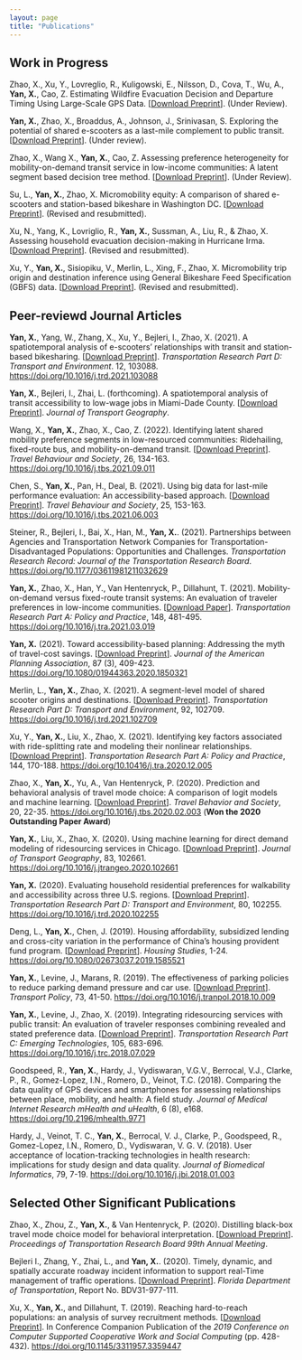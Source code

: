 ```yaml
---
layout: page
title: "Publications"
---
```



## Work in Progress

Zhao, X., Xu, Y., Lovreglio, R., Kuligowski, E., Nilsson, D., Cova, T., Wu, A., **Yan, X.**, Cao, Z. Estimating Wildfire Evacuation Decision and Departure Timing Using Large-Scale GPS Data. [[Download Preprint](https://www.researchgate.net/profile/Ruggiero-Lovreglio/publication/354645591_Estimating_Wildfire_Evacuation_Decision_and_Departure_Timing_Using_Large-Scale_GPS_Data/links/614407888a9a2126664dd0b6/Estimating-Wildfire-Evacuation-Decision-and-Departure-Timing-Using-Large-Scale-GPS-Data.pdf?_sg%5B0%5D=jJPb-ngUIPmN-6dKazuCO9J7bGtXFmeAEEdIIvy4WAQjdPil2vCoO7P-ppPAsqxFBxzazV1NN3cZsXlK-fRbvA.U4FYUParxUG_I5MQea6pltKQbhfcWTcWNu9tuiBAYkw-fz4RPuGvdjEiRXlkNursnUguuW6ZlZgbkQXBwemkrA.uMaSOeOf6b4spbahkZi-EJDwIchD99hRDQrQJmy3KRGLNZuC8p2KRge8M-1RYaGnM9HhD8oRGn-W0ALgz0lR5Q&_sg%5B1%5D=aqP9gXkZFqIQsgnGYxdlxrlUQPfnsxeRLtDnp34WIG6aidENm3S0YJfNCRgmUwEMzOrl1Zy-d9cehw54xwDEsGkbDSyBMGwEtyi0S6vj-abO.U4FYUParxUG_I5MQea6pltKQbhfcWTcWNu9tuiBAYkw-fz4RPuGvdjEiRXlkNursnUguuW6ZlZgbkQXBwemkrA.uMaSOeOf6b4spbahkZi-EJDwIchD99hRDQrQJmy3KRGLNZuC8p2KRge8M-1RYaGnM9HhD8oRGn-W0ALgz0lR5Q&_iepl=)]. (Under Review).

**Yan, X.**, Zhao, X., Broaddus, A., Johnson, J., Srinivasan, S. Exploring the potential of shared e-scooters as a last-mile complement to public transit. [[Download Preprint](https://github.com/jacobyan0/jacobyan0.github.io/raw/master/ArticlesPreprints/Scooter_Last_Mile_Transit.pdf)]. (Under review).

Zhao, X., Wang X., **Yan, X.**, Cao, Z. Assessing preference heterogeneity for mobility-on-demand transit service in low-income communities: A latent segment based decision tree method. [[Download Preprint](https://www.researchgate.net/publication/349002219_Assessing_Preference_Heterogeneity_for_Mobility-on-Demand_Transit_Service_in_Low-Income_Communities_A_Latent_Segmentation_Based_Decision_Tree_Method/fulltext/601abf09a6fdcc37a8ff4b52/Assessing-Preference-Heterogeneity-for-Mobility-on-Demand-Transit-Service-in-Low-Income-Communities-A-Latent-Segmentation-Based-Decision-Tree-Method.pdf?_sg%5B0%5D=8D75_kLH8HVIKiSQuFSwHeLLjoQTHqIScwQ9undjRTj2MYxD8f2GNfWXrsJv6lMVidYt0WhXzqyihB0bwJ5x4w.JLuhjVANPxYeGhb0Dtt2E_9VqnKDTSO3ftTLtlDk4WNpFb65RXvh1fjSnHzjTOU_5hLp_XqWWXI1jJmGtffBDg.QUzxNyqssFnK2PHOY9sGyChZOkwbWwwv_IagtcVwQ2U59czKqJHge6fbFJIJ2QE4uLVDbEv2BIIo_JnWnZUOcw&_sg%5B1%5D=J0612UDd8PVzvNraMCotNJORVpjyFCd14ONvV_lSe_iZxC3ggVrLasik8mwIO6bJO5wQUqGHYhcKrXsweetjPNRE8_s3H4ooi_Zff2MV0pZ9.JLuhjVANPxYeGhb0Dtt2E_9VqnKDTSO3ftTLtlDk4WNpFb65RXvh1fjSnHzjTOU_5hLp_XqWWXI1jJmGtffBDg.QUzxNyqssFnK2PHOY9sGyChZOkwbWwwv_IagtcVwQ2U59czKqJHge6fbFJIJ2QE4uLVDbEv2BIIo_JnWnZUOcw&_sg%5B2%5D=r9kQqRq2VQpmSPix6UzWPk-OBo3xPifasCEKkUlNIq-HuUxJxoxMVkxNRSi9dysdBpf9DI7eVXRm0i8.LCcevgZam0aPIQwSN61Hs6tx7qlvhvs1g2lU_V57Qte85Qa2UZuIzzYAaktin-JVTs4VIFiqCsZGyQw3JrtEdg&_iepl=)]. (Under Review).

Su, L., **Yan, X.**, Zhao, X. Micromobility equity: A comparison of shared e-scooters and station-based bikeshare in Washington DC. [[Download Preprint](https://github.com/jacobyan0/jacobyan0.github.io/raw/master/ArticlesPreprints/Micromobility%20equity_e-scooters%20vs%20bikeshare.pdf)]. (Revised and resubmitted).

Xu, N., Yang, K., Lovriglio, R., **Yan, X.**, Sussman, A., Liu, R., \& Zhao, X. Assessing household evacuation decision-making in Hurricane Irma. [[Download Preprint]()]. (Revised and resubmitted).

Xu, Y., **Yan, X.**, Sisiopiku, V., Merlin, L., Xing, F., Zhao, X. Micromobility trip origin and destination inference using General Bikeshare Feed Specification (GBFS) data. [[Download Preprint](https://arxiv.org/pdf/2010.12006.pdf)]. (Revised and resubmitted).



## Peer-reviewd Journal Articles

**Yan, X.**, Yang, W., Zhang, X., Xu, Y., Bejleri, I., Zhao, X. (2021). A spatiotemporal analysis of e-scooters’ relationships with transit and station-based bikesharing. [[Download Preprint](https://www.researchgate.net/profile/Xilei-Zhao-2/publication/355383039_A_spatiotemporal_analysis_of_e-scooters'_relationships_with_transit_and_station-based_bikeshare/links/616e022c25467d2f0059dea5/A-spatiotemporal-analysis-of-e-scooters-relationships-with-transit-and-station-based-bikeshare.pdf?_sg%5B0%5D=_XqK5sdms5R3ywizuu0YecPO_7-W_iejXqKtKvWji604FbWI18sTD7Ao3MBw9CFpQGyK69F2bcwfqxQuH3AU9w.EI98qaQlXYcsWvPFxBgyt3fZV6uzfkQSQLQk_E25dOzMhFBGHQuTQOdxlAWVSc_RwFThb-UaglzqXi9DAZiCtQ.57QuGZSh3AKI7nwLt0_LPUjgKQ-l74cA2tG4ZFFFKFPBFvQ5r11tTe62U32cKDNlo5icTGp1feQQvw0saU2TZQ&_sg%5B1%5D=Ib0wDK9zjCh0ci0h2Y7DeLwnllgE4d02KG4LrKSi9GPZjC-MsoTPGOUYVB4tqWuSQstTJry3pQnublFLabYxBK58zQImJ0Le_-uofHpfLwvZ.EI98qaQlXYcsWvPFxBgyt3fZV6uzfkQSQLQk_E25dOzMhFBGHQuTQOdxlAWVSc_RwFThb-UaglzqXi9DAZiCtQ.57QuGZSh3AKI7nwLt0_LPUjgKQ-l74cA2tG4ZFFFKFPBFvQ5r11tTe62U32cKDNlo5icTGp1feQQvw0saU2TZQ&_iepl=)]. *Transportation Research Part D: Transport and Environment*. 12, 103088. https://doi.org/10.1016/j.trd.2021.103088

**Yan, X.**, Bejleri, I., Zhai, L. (forthcoming). A spatiotemporal analysis of transit accessibility to low-wage jobs in Miami-Dade County. [[Download Preprint](https://www.researchgate.net/profile/Xiang-Yan-8/publication/355890560_A_spatiotemporal_analysis_of_transit_accessibility_to_low-wage_jobs_in_Miami-Dade_County/links/618308c8eef53e51e126c1b5/A-spatiotemporal-analysis-of-transit-accessibility-to-low-wage-jobs-in-Miami-Dade-County.pdf?_sg%5B0%5D=wo8gm6p6WCy9OC2edkGOlTEM_NqVW44RCvaAsFLYFL31qZQhx1ZX6HqTruTiQv4zl2OAioj_PWNNbBwfVh43Og.Z5GyBZ6pZBuFMaeD1up2t3VpTQyWjlEzQnRHA-4ACFWuBKE5kWyWFnIcdCnzdjvscc1xO34PGQGKxEGAsE0f6w.kq808vokAD6AY1x1BVXVZVqIkjPXUp-CvjIdqbIehwhtcp6J3HgvJTCDmeXqFFOkD9cxLPByvyF1npldheLHsA&_sg%5B1%5D=DXSQDpV58BPhI59wUh3niVi1BS6cSbIu-tcipGrPJstEC3rKO3ufctOMj35OqR0K1T0mbEZUquFvh96xD7xVaDlgbQunOJ1uzcddnydl_QpK.Z5GyBZ6pZBuFMaeD1up2t3VpTQyWjlEzQnRHA-4ACFWuBKE5kWyWFnIcdCnzdjvscc1xO34PGQGKxEGAsE0f6w.kq808vokAD6AY1x1BVXVZVqIkjPXUp-CvjIdqbIehwhtcp6J3HgvJTCDmeXqFFOkD9cxLPByvyF1npldheLHsA&_iepl=)]. *Journal of Transport Geography*.

Wang, X., **Yan, X.**, Zhao, X., Cao, Z. (2022). Identifying latent shared mobility preference segments in low-resourced communities: Ridehailing, fixed-route bus, and mobility-on-demand transit. [[Download Preprint](https://arxiv.org/ftp/arxiv/papers/2107/2107.04412.pdf)]. *Travel Behaviour and Society*, 26, 134-163. https://doi.org/10.1016/j.tbs.2021.09.011

Chen, S., **Yan, X.**, Pan, H., Deal, B. (2021). Using big data for last-mile performance evaluation: An accessibility-based approach. [[Download Preprint](https://www.researchgate.net/profile/Xiang-Yan-8/publication/353412604_Using_big_data_for_last_mile_performance_evaluation_An_accessibility-based_approach/links/61830abc0be8ec17a96a1daf/Using-big-data-for-last-mile-performance-evaluation-An-accessibility-based-approach.pdf?_sg%5B0%5D=LhNG-PiT8o45NGdx1QSzITiMYrkwF2ceXdZ_mc4MjXRS8vsM_VGaGPp_sZzu0m5_57KGJ6XL1hLJu4pvf6wpUg.5tH-tNLGc3n_0UFf0EwHRRV1mMlcScbvaHFZvWQz03ZY4vELbvCzBQY1sfjs9c4yXf-D4MQdPLr9n-BYGv5xag.mHPb8oyy8gVRIf8uEIcNp5f3bGfvKAkEhlPOZd4PhVqZOn5slwDfQU3xNgaLIHvzQVHoUViuT6wOm4KuKPooyw&_sg%5B1%5D=yFo7enfmR1wRtoZP3aSo8ZjMiaQPA_drb5PnliGh-JcpnAO6M-D8bG6ekl9WjH6sMKcNfnTw1P6l5-kOksQ5W7aWFDAGDkrhVYhO7ntFt6NR.5tH-tNLGc3n_0UFf0EwHRRV1mMlcScbvaHFZvWQz03ZY4vELbvCzBQY1sfjs9c4yXf-D4MQdPLr9n-BYGv5xag.mHPb8oyy8gVRIf8uEIcNp5f3bGfvKAkEhlPOZd4PhVqZOn5slwDfQU3xNgaLIHvzQVHoUViuT6wOm4KuKPooyw&_sg%5B2%5D=cs00J8DdGEJZtJGQba0dTegBb2znGcbY6MLequ0PHOp2H21s9UkOfR3NvMrgJ3WH5bH66lnWdcJdrrI.IBU22bW6F0KQLtNApuDkQTnG4wx6vYqS_gCQF7zSovoVadivpndbhFxIRh449A6WDNRmJKzZM28wvwTyNueJkw&_iepl=)]. *Travel Behaviour and Society*, 25, 153-163. https://doi.org/10.1016/j.tbs.2021.06.003

Steiner, R., Bejleri, I., Bai, X., Han, M., **Yan, X.**. (2021). Partnerships between Agencies and Transportation Network Companies for Transportation-Disadvantaged Populations: Opportunities and Challenges. *Transportation Research Record: Journal of the Transportation Research Board*. https://doi.org/10.1177/03611981211032629

**Yan, X.**, Zhao, X., Han, Y., Van Hentenryck, P., Dillahunt, T. (2021). Mobility-on-demand versus fixed-route transit systems: An evaluation of traveler preferences in low-income communities. [[Download Paper](https://www.sciencedirect.com/sdfe/reader/pii/S0965856421000835/pdf)]. *Transportation Research Part A: Policy and Practice*, 148, 481-495. https://doi.org/10.1016/j.tra.2021.03.019

**Yan, X.** (2021). Toward accessibility-based planning: Addressing the myth of travel-cost savings. [[Download Preprint](https://github.com/jacobyan0/jacobyan0.github.io/raw/master/ArticlesPreprints/JAPA_AcceptedManuscript.pdf)]. *Journal of the American Planning Association*, 87 (3), 409-423. https://doi.org/10.1080/01944363.2020.1850321

Merlin, L., **Yan, X.**, Zhao, X. (2021). A segment-level model of shared scooter origins and destinations. [[Download Preprint](https://github.com/jacobyan0/jacobyan0.github.io/raw/master/ArticlesPreprints/Segment_level_scooter_demand.pdf)]. *Transportation Research Part D: Transport and Environment*, 92, 102709. https://doi.org/10.1016/j.trd.2021.102709

Xu, Y., **Yan, X.**, Liu, X., Zhao, X. (2021). Identifying key factors associated with ride-splitting rate and modeling their nonlinear relationships. [[Download Preprint](https://www.researchgate.net/profile/Xiang-Yan-8/publication/348454173_Identifying_key_factors_associated_with_ridesplitting_adoption_rate_and_modeling_their_nonlinear_relationships/links/61832e3f0be8ec17a96a2228/Identifying-key-factors-associated-with-ridesplitting-adoption-rate-and-modeling-their-nonlinear-relationships.pdf?_sg%5B0%5D=ii77kL2TSCXHZO21i-LMQeGj6yqbiGPGGjKbS6k81u-Nb70E_fH_HBrA0u2pYYawJe69SMXHUg3oKpuAb__22A.PHm2iebpkpQ9gQAMyxMfPPK_9bxGyvFiB9B46wJHhzNeSoOslUZ2zdX7bPh9WoqHz0DUr9ycRguSawPSmBjWOg.JleI1aNEhB1iGxOV8SFTE1c52F1a6gmKbGinGiy1cwlGEcXvm1EkQTUbk-nbocndxn-Uj5Q_nvjxMbYfBfFq3g&_sg%5B1%5D=ji_zkig6ODyiYn6EpiHBhE2gEayARBbEIy2edIuyEjv4D1kK0OUh90ZgQced6xdSWVLE-1vj0sCr8ZK1iezYggjmN-r3Duc2bwhK9FH020Eh.PHm2iebpkpQ9gQAMyxMfPPK_9bxGyvFiB9B46wJHhzNeSoOslUZ2zdX7bPh9WoqHz0DUr9ycRguSawPSmBjWOg.JleI1aNEhB1iGxOV8SFTE1c52F1a6gmKbGinGiy1cwlGEcXvm1EkQTUbk-nbocndxn-Uj5Q_nvjxMbYfBfFq3g&_iepl=)]. *Transportation Research Part A: Policy and Practice*, 144, 170-188. https://doi.org/10.10416/j.tra.2020.12.005

Zhao, X., **Yan, X.**, Yu, A., Van Hentenryck, P. (2020). Prediction and behavioral analysis of travel mode choice: A comparison of logit models and machine learning. [[Download Preprint](https://pdf.sciencedirectassets.com/287517/1-s2.0-S2214367X20X00020/1-s2.0-S2214367X19302455/am.pdf?X-Amz-Security-Token=IQoJb3JpZ2luX2VjEKX%2F%2F%2F%2F%2F%2F%2F%2F%2F%2FwEaCXVzLWVhc3QtMSJIMEYCIQC5lUfdDnNXZ8qGWrmDVnfIUTzqOrkQD50U7O%2FycXTP%2FwIhAIy9xXdLzwIiJ7OOnwGehmxTPHnn4ijBy0w%2BuM8vektMKvoDCE4QBBoMMDU5MDAzNTQ2ODY1IgxgkyM4aGltt170XFUq1wPHNHhSQDOwpt9wxzZZyGpR%2FR4a4rOphxOvZlMMQj3TzwULGOrHxOIJf%2BBE%2BoepSnP%2BnBgBLSLGmZld3SIC1SXV48iXPz4kRTysGtbCAOxZ2ftLMAGel3NhKYU1HEgm04Sst1Om%2FMpq1lKhOTdl9qoZTS%2FYy0ZbxuYw4S7Re0yvFmk1UNFHrfeiqMjDiYWakMCxBdui69Id%2BVR2lD4v74f3xYtVNi5cw4gKMLIzdQyTgo0ptBB%2FIuUBgCga%2Buv4MuIWd8oGDFcaSD9YDpIis8GpMecsvV8YXMHcLz9cNpA%2BwNRUWTgRx4VfUy9t1a8pLjqdJ%2BtA1ZSW6qxNc1aOT6CntcKtsjPpvCQ5cgZTlQ9ZxtikmGMa7r1bR8haMcChs53lT9eQoatiZpXWZOP6CwmjakPJrlllMMgdE3KQSOf%2BIZ9k3zVFSLHuh4vGWGhaIumvy0eU3XJytAayFF9aHnw0Z7Tj5BeVvPG7a71pDmDwt%2FINVC9Tbn0%2BAYym1Ltw%2BHlqcTf3%2BRA4Rl4voXA8x4JEV5OSglCy0nNUT91L7dW7q4L1%2FFYGu3PUNPRPt30dt44%2Fr0Vc%2BKczpIVAkOdfo7FXuLQyhUatDnuLn9vEQ8GMmnq7KtOiOCswsOmLjAY6pAFvxEcK3pUQIT%2B4321pWezAibZG2BXfu%2FXxfJ4Q0rSbxsgeba4FtS2XJjH%2F%2B%2FJqXbghg5Nzei2nOCiWPohIKxwlIjJ3V7V%2BosisSqtSfaaOTNmLkK4FKe0g1RQj67CYUOHBg3F4DMxmzoZspw6uHsdNDWFWXdr%2FcNzux6CG95Gi2qTOO%2B3NNX%2FakHURNE3DCSGgPUnWlSQNJDg4kItly79%2BB8D6dQ%3D%3D&X-Amz-Algorithm=AWS4-HMAC-SHA256&X-Amz-Date=20211103T222533Z&X-Amz-SignedHeaders=host&X-Amz-Expires=300&X-Amz-Credential=ASIAQ3PHCVTY4PAZUKQI%2F20211103%2Fus-east-1%2Fs3%2Faws4_request&X-Amz-Signature=2c03159cad086e91b1ddc4b7239a20baf9b4924ee28adb354bc8db52b379bafe&hash=e8beae1ec82d9927523e2c9231a2ad113a887834a636eb393300e193b9f00dfb&host=68042c943591013ac2b2430a89b270f6af2c76d8dfd086a07176afe7c76c2c61&pii=S2214367X19302455&tid=pdf-753a8afc-f45a-45a8-9092-8cef15ca53e7&sid=dfe731b46bd631486e4a34f0a3733d5726f6gxrqa&type=client)]. *Travel Behavior and Society*, 20, 22-35. https://doi.org/10.1016/j.tbs.2020.02.003 (**Won the 2020 Outstanding Paper Award**)

**Yan, X.**, Liu, X., Zhao, X. (2020). Using machine learning for direct demand modeling of ridesourcing services in Chicago. [[Download Preprint](https://www.researchgate.net/profile/Xiang-Yan-8/publication/339003473_Using_Machine_Learning_for_Direct_Demand_Modeling_of_Ridesourcing_Services_in_Chicago/links/5e417894299bf1cdb91f5001/Using-Machine-Learning-for-Direct-Demand-Modeling-of-Ridesourcing-Services-in-Chicago.pdf?_sg%5B0%5D=VcEyQUtWyQZKvQIv9_eak-QwK9_zUUZ7oS3LO7IVNPV9iXLwY4WqJ0xWEdQ0DPOj_0dDfpC47-SkCMKUg4oIrg.gzhJYuTj12OhLiimCp4uM6Pu13CLfs0Ik_2JCLsMO-fDi57eNhAQq2tTZ7FYp_DXCaXc29wTyBVQa1ifTg_O6w.Z0Ofr5HCCn8-9lQczF6_8E-qmF71CikjTh3H7B9cim8fjd-TgT1ZL7ift6zavI-kWj2kfsVLUnBKTgGno9-Fvw&_sg%5B1%5D=SEiZYJWf9TbNrknVzdiOQNgZ0nbsBRToYTOwIWLghUj53Bs5POZYILIP1sB2pyR3Zb9Qjz0r0F8Yt31ZO3ErERHejy73YWWwhHp9Gb-Pyt4f.gzhJYuTj12OhLiimCp4uM6Pu13CLfs0Ik_2JCLsMO-fDi57eNhAQq2tTZ7FYp_DXCaXc29wTyBVQa1ifTg_O6w.Z0Ofr5HCCn8-9lQczF6_8E-qmF71CikjTh3H7B9cim8fjd-TgT1ZL7ift6zavI-kWj2kfsVLUnBKTgGno9-Fvw&_iepl=)]. *Journal of Transport Geography*, 83, 102661. https://doi.org/10.1016/j.jtrangeo.2020.102661

**Yan, X.** (2020). Evaluating household residential preferences for walkability and accessibility across three U.S. regions. [[Download Preprint](https://www.researchgate.net/profile/Xiang-Yan-8/publication/339146778_Evaluating_household_residential_preferences_for_walkability_and_accessibility_across_three_US_regions/links/5e4177a992851c7f7f2f11d1/Evaluating-household-residential-preferences-for-walkability-and-accessibility-across-three-US-regions.pdf?_sg%5B0%5D=nqq8_c3IoSvlIxqtp2AMW_ub4IoHW-DAqaWUhImG_YKTPN7x7n3q3uOtdl2bAlxA9vOmOr-2RzXeWnwxohazEQ.P0z7p84gDKeUrjzQT0XjImH2ce7WTaEVfJBok_35p8vf3Hsa8heWQiw697b44hsaVnw5y9bvZQxjFtXWpfGqmA.-CTF050gD1XlCgPRdEQaZ2C1sMJaog0rHZsiV0QFukO6N-5QQg73NGqe0cyWHCTKGTSyB1sgFzT09lXPfiOmNQ&_sg%5B1%5D=ZCU8qiVBfiSgm0-3_6jgNzUNNeLATv5hW4sG5W2f2vawxk0IgWkO9G5TcT9qEHhlg5J-pPdes-XCIF-IBQEdJOaERe1R0_VwjbXf52U6JfhB.P0z7p84gDKeUrjzQT0XjImH2ce7WTaEVfJBok_35p8vf3Hsa8heWQiw697b44hsaVnw5y9bvZQxjFtXWpfGqmA.-CTF050gD1XlCgPRdEQaZ2C1sMJaog0rHZsiV0QFukO6N-5QQg73NGqe0cyWHCTKGTSyB1sgFzT09lXPfiOmNQ&_iepl=)]. *Transportation Research Part D: Transport and Environment*, 80, 102255. https://doi.org/10.1016/j.trd.2020.102255

Deng, L., **Yan, X.**, Chen, J. (2019). Housing affordability, subsidized lending and cross-city variation in the performance of China’s housing provident fund program. [[Download Preprint]()]. *Housing Studies*, 1-24. https://doi.org/10.1080/02673037.2019.1585521

**Yan, X.**, Levine, J., Marans, R. (2019). The effectiveness of parking policies to reduce parking demand pressure and car use. [[Download Preprint](https://www.researchgate.net/profile/Xiang-Yan-8/publication/328607931_The_effectiveness_of_parking_policies_to_reduce_parking_demand_pressure_and_car_use/links/5e417959a6fdccd9659a0b73/The-effectiveness-of-parking-policies-to-reduce-parking-demand-pressure-and-car-use.pdf?_sg%5B0%5D=Qcwa2RLGD0vaLVHGQ9Qqie3OxX8X8hoV84BNcLupFc5qeQkz4kCp0vOWpXB7JHr2r2j4vO17VPRGmF2zvATIIA.DjqTxNNQYFNZIXlhbHdQ0pqT7XlBAf0j2kjz7s8_n5_snORtyOO3j8vLKGi83Lq_aIIL4CQmNFYlAKX2eyNVog.ZaSV-zfzuxjqyeHdc7s4xEgClqrdMF9ReZzSBukFbsZSuTe34blCbYHNwCxhlXOmM7-LQirm4RsDwXZkwltdUQ&_sg%5B1%5D=N8GEkwLcaKRXU0KDCMfp3gzqWx4l57x_WFGVroMGBMeSmiss7-vaOk2QZ9ouKVrqHLXIpy5Z2wivxe12zPIfpUQYq4jeYizvHP2KURXmA2kn.DjqTxNNQYFNZIXlhbHdQ0pqT7XlBAf0j2kjz7s8_n5_snORtyOO3j8vLKGi83Lq_aIIL4CQmNFYlAKX2eyNVog.ZaSV-zfzuxjqyeHdc7s4xEgClqrdMF9ReZzSBukFbsZSuTe34blCbYHNwCxhlXOmM7-LQirm4RsDwXZkwltdUQ&_iepl=)]. *Transport Policy*, 73, 41-50. https://doi.org/10.1016/j.tranpol.2018.10.009

**Yan, X.**, Levine, J., Zhao, X. (2019). Integrating ridesourcing services with public transit: An evaluation of traveler responses combining revealed and stated preference data. [[Download Preprint](https://www.researchgate.net/profile/Xiang-Yan-8/publication/326729725_Integrating_ridesourcing_services_with_public_transit_An_evaluation_of_traveler_responses_combining_revealed_and_stated_preference_data/links/5e4179c4a6fdccd9659a0b8b/Integrating-ridesourcing-services-with-public-transit-An-evaluation-of-traveler-responses-combining-revealed-and-stated-preference-data.pdf?_sg%5B0%5D=JJT7r7oYeUTn9nPmF_WCDNvf4NlMY0USqWu5TGA6LVjovNfPbSgC7vaFakpwBEcIkpCxGsAiY1mzmncBpNrSBw.vEOA5C7t_rZIq3ceKbihCPmaBcsLFsGLKdDHNQt6KVwJF_pWPhdnGZlxp3WKyaqmE-Go-4VgOZ6U6CbW2r6nOg.rnNrwG02I_pEvbNw-696rZ_2p-dVFbEfH0_YZO1iiUHVWzkibMijt18F81bmArQ2rwp74oWSsqANbdyRobM1_g&_sg%5B1%5D=h2eUL5dDf6Lr2koNJ74vfgnYsU7vQBclZeN-gFKv8tbq-Tx5QRZsBh2otaNAtCWVyVkZEvnSjL1gK_7r9uXYDx-KH7kypfHFBWCG7_qL8jGD.vEOA5C7t_rZIq3ceKbihCPmaBcsLFsGLKdDHNQt6KVwJF_pWPhdnGZlxp3WKyaqmE-Go-4VgOZ6U6CbW2r6nOg.rnNrwG02I_pEvbNw-696rZ_2p-dVFbEfH0_YZO1iiUHVWzkibMijt18F81bmArQ2rwp74oWSsqANbdyRobM1_g&_sg%5B2%5D=WN9owVfpo4XehygogMug8lwlsI8gWJkusj__GUasQXo1HJVWqu0I4jCc2z1LfnksmkDdt55VHBfM06I.VJ83HF88MrPfnKx8UROx1Lz-ZIvnJF8vIICCUr356TKpud2IiRZtWW84fKvmQuQOwYBw0iXPvHQJG06NkmsOpw&_iepl=)]. *Transportation Research Part C: Emerging Technologies*, 105, 683-696. https://doi.org/10.1016/j.trc.2018.07.029

Goodspeed, R., **Yan, X.**, Hardy, J., Vydiswaran, V.G.V., Berrocal, V.J., Clarke, P., R., Gomez-Lopez, I.N., Romero, D., Veinot, T.C. (2018). Comparing the data quality of GPS devices and smartphones for assessing relationships between place, mobility, and health: A field study. *Journal of Medical Internet Research mHealth and uHealth*, 6 (8), e168. https://doi.org/10.2196/mhealth.9771

Hardy, J., Veinot, T. C., **Yan, X.**, Berrocal, V. J., Clarke, P., Goodspeed, R., Gomez-Lopez, I.N., Romero, D., Vydiswaran, V. G. V. (2018). User acceptance of location-tracking technologies in health research: implications for study design and data quality. *Journal of Biomedical Informatics*, 79, 7-19. https://doi.org/10.1016/j.jbi.2018.01.003


## Selected Other Significant Publications

Zhao, X., Zhou, Z., **Yan, X.**, \& Van Hentenryck, P. (2020). Distilling black-box travel mode choice model for behavioral interpretation. [[Download Preprint](https://arxiv.org/pdf/1910.13930.pdf)]. *Proceedings of Transportation Research Board 99th Annual Meeting*.

Bejleri I., Zhang, Y., Zhai, L., and **Yan, X.**. (2020). Timely, dynamic, and spatially accurate roadway incident information to support real-Time management of traffic operations. [[Download Preprint](https://fdotwww.blob.core.windows.net/sitefinity/docs/default-source/research/reports/fdot-bdv31-977-111-rpt.pdf)]. *Florida Department of Transportation*, Report No. BDV31-977-111.

Xu, X., **Yan, X.**, and Dillahunt, T. (2019). Reaching hard-to-reach populations: an analysis of survey recruitment methods. [[Download Preprint](https://dl.acm.org/doi/pdf/10.1145/3311957.3359447?casa_token=rPQn4j5cIt0AAAAA:2G5pw6UJ6gnGeSbQjMqoR8I2n1zhh3y2lVCOBDmUy7UpPOpM07sm4xFwe2cDmUJbnAi6EHht-Ao)]. In Conference Companion Publication of the *2019 Conference on Computer Supported Cooperative Work and Social Computing* (pp. 428-432). https://doi.org/10.1145/3311957.3359447

